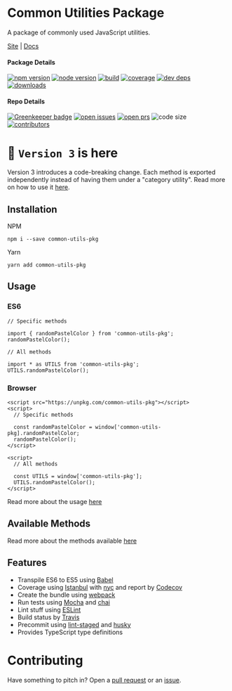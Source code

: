 # Common Utilities Package

A package of commonly used JavaScript utilities.

[Site](https://iamdevlinph.github.io/common-utils-pkg/) | [Docs](https://iamdevlinph.github.io/common-utils-pkg/docs.html)

#### Package Details

[![npm version][npm-img]][npm-url]
[![node version][node-img]][node-url]
[![build][travis-img]][travis-url]
[![coverage][codecov-img]][codecov-url]
[![dev deps][devdeps-img]][devdeps-url]
[![downloads][downloads-img]][downloads-url]

#### Repo Details

[![Greenkeeper badge](https://badges.greenkeeper.io/iamdevlinph/common-utils-pkg.svg?style=flat-square)](https://greenkeeper.io/)
[![open issues][issues-img]][issues-url]
[![open prs][pr-img]][pr-url]
![code size](https://img.shields.io/github/languages/code-size/iamdevlinph/common-utils-pkg.svg?style=flat-square&maxAge=7200)
[![contributors][contributor-img]][contributor-url]

# :tada: `Version 3` is here
Version 3 introduces a code-breaking change. Each method is exported independently instead of having them under a "category utility". Read more on how to use it [here](https://iamdevlinph.github.io/common-utils-pkg/usage.html).

## Installation
NPM
```
npm i --save common-utils-pkg
```
Yarn
```
yarn add common-utils-pkg
```

## Usage

### ES6

```
// Specific methods

import { randomPastelColor } from 'common-utils-pkg';
randomPastelColor();
```

```
// All methods

import * as UTILS from 'common-utils-pkg';
UTILS.randomPastelColor();
```

### Browser

```
<script src="https://unpkg.com/common-utils-pkg"></script>
<script>
  // Specific methods

  const randomPastelColor = window['common-utils-pkg].randomPastelColor;
  randomPastelColor();
</script>
```

```
<script>
  // All methods

  const UTILS = window['common-utils-pkg'];
  UTILS.randomPastelColor();
</script>
```

Read more about the usage [here](https://iamdevlinph.github.io/common-utils-pkg/usage.html)

## Available Methods

Read more about the methods available [here](https://iamdevlinph.github.io/common-utils-pkg/docs.html)

## Features
* Transpile ES6 to ES5 using [Babel](https://github.com/babel/babel)
* Coverage using [Istanbul](https://github.com/gotwarlost/istanbul) with [nyc](https://github.com/istanbuljs/nyc) and report by [Codecov](https://github.com/codecov/codecov-node)
* Create the bundle using [webpack](https://github.com/webpack/webpack)
* Run tests using [Mocha](https://github.com/mochajs/mocha) and [chai](https://github.com/chaijs/chai)
* Lint stuff using [ESLint](https://github.com/eslint/eslint)
* Build status by [Travis](https://github.com/travis-ci/travis-ci)
* Precommit using [lint-staged](https://github.com/okonet/lint-staged) and [husky](https://github.com/typicode/husky)
* Provides TypeScript type definitions
<!-- ![typedef](./docs/img/ts-type-def.png) -->

# Contributing
Have something to pitch in? Open a [pull request](https://github.com/iamdevlinph/common-utils-pkg/pulls) or an [issue](https://github.com/iamdevlinph/common-utils-pkg/issues/new).

<!-- ## Commands
Run by `npm run <script>`
* `build:clean` - Deletes the build folder.
* `build` - Builds `dev` and `prod` ready files.
* `cover:serve` - Serve the coverage report page. Open at `http://localhost:8080/`.
* `cover` - Run coverage tool.
* `docu:serve` - Serve the documentation page. Open at `http://localhost:8080/`.
* `docu` - Generated a `.json` documentation file that will be used by the `docs.html` page.
* `lint:install` - Install precommit related tools. It sometimes doesn't install properly.
* `lint` - Runs the ESLint linter on the `src/` folder.
* `precommit` - The precommit hook which runs `lint-staged` to lint staged files on commit.
* `prepare` - Runs `build` before publishing a new version of the package.
* `test:watch` - Re-run tests on file changes.
* `test` - Run the tests -->

<!-- ## To Do's
- [ ] Immutable arrays and objects
- [ ] Update `takes(func, [...required])` to `takes(func, [...required], [...optional])`
- [ ] Update `takes` to support `typeof` `any`
- [ ] Update `argTypesMatch` to support `typeof` `any` -->

[contributor-img]: https://img.shields.io/github/contributors/iamdevlinph/common-utils-pkg.svg?style=flat-square&maxAge=7200
[contributor-url]: https://github.com/iamdevlinph/common-utils-pkg/graphs/contributors
[deps-img]: https://img.shields.io/david/iamdevlinph/common-utils-pkg.svg?style=flat-square&maxAge=7200
[deps-url]: https://david-dm.org/iamdevlinph/common-utils-pkg
[devdeps-img]: https://img.shields.io/david/dev/iamdevlinph/common-utils-pkg.svg?style=flat-square&maxAge=7200
[devdeps-url]: https://david-dm.org/iamdevlinph/common-utils-pkg?type=dev
[downloads-img]: https://img.shields.io/npm/dm/common-utils-pkg.svg?style=flat-square&maxAge=7200
[downloads-url]: https://npmcharts.com/compare/common-utils-pkg?minimal=true
[issues-img]: https://img.shields.io/github/issues/iamdevlinph/common-utils-pkg.svg?style=flat-square&maxAge=7200
[issues-url]: https://github.com/iamdevlinph/common-utils-pkg/issues
[node-img]: https://img.shields.io/node/v/common-utils-pkg.svg?style=flat-square&maxAge=7200
[node-url]: https://nodejs.org/en/
[npm-img]: https://img.shields.io/npm/v/common-utils-pkg.svg?style=flat-square&maxAge=7200
[npm-url]: https://www.npmjs.com/package/common-utils-pkg
[pr-img]: https://img.shields.io/github/issues-pr/iamdevlinph/common-utils-pkg.svg?style=flat-square&maxAge=7200
[pr-url]: https://github.com/iamdevlinph/common-utils-pkg/pulls
[travis-img]: https://img.shields.io/travis/iamdevlinph/common-utils-pkg/master.svg?style=flat-square&maxAge=7200
[travis-url]: https://travis-ci.org/iamdevlinph/common-utils-pkg
[codecov-img]: https://img.shields.io/codecov/c/github/iamdevlinph/common-utils-pkg.svg?style=flat-square&maxAge=7200
[codecov-url]: https://codecov.io/gh/iamdevlinph/common-utils-pkg
[forks-img]: https://img.shields.io/github/forks/iamdevlinph/common-utils-pkg.svg?style=social&label=Fork&maxAge=7200
[forks-url]: https://github.com/iamdevlinph/common-utils-pkg/network/members
[stars-img]: https://img.shields.io/github/stars/iamdevlinph/common-utils-pkg.svg?style=social&label=Stars&maxAge=7200
[stars-url]: https://github.com/iamdevlinph/common-utils-pkg/stargazers
